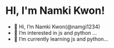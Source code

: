 # HI, I'm Namki Kwon!

- 👋 Hi, I’m Namki Kwon(@namgi1234)
- 👀 I’m interested in js and python ...
- 🌱 I’m currently learning js and python...
